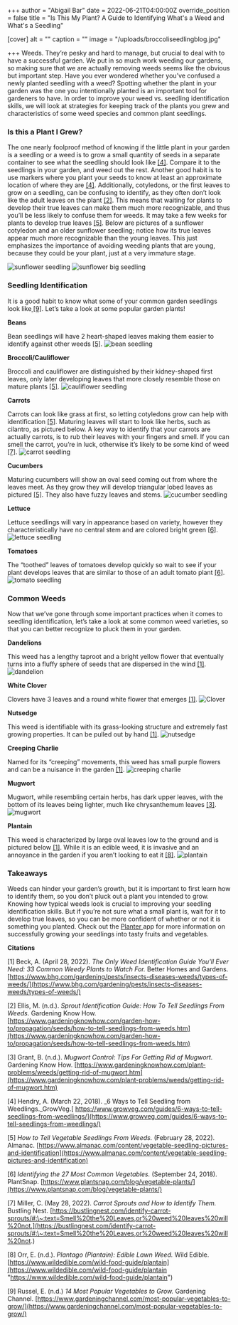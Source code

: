 +++
author = "Abigail Bar"
date = 2022-06-21T04:00:00Z
override_position = false
title = "Is This My Plant? A Guide to Identifying What's a Weed and What's a Seedling"

[cover]
alt = ""
caption = ""
image = "/uploads/broccoliseedlingblog.jpg"

+++
Weeds. They’re pesky and hard to manage, but crucial to deal with to have a successful garden. We put in so much work weeding our gardens, so making sure that we are actually removing weeds seems like the obvious but important step. Have you ever wondered whether you’ve confused a newly planted seedling with a weed? Spotting whether the plant in your garden was the one you intentionally planted is an important tool for gardeners to have. In order to improve your weed vs. seedling identification skills, we will look at strategies for keeping track of the plants you grew and characteristics of some weed species and common plant seedlings.

### Is this a Plant I Grew?

The one nearly foolproof method of knowing if the little plant in your garden is a seedling or a weed is to grow a small quantity of seeds in a separate container to see what the seedling should look like [\[4\]](https://www.growveg.com/guides/6-ways-to-tell-seedlings-from-weedlings/). Compare it to the seedlings in your garden, and weed out the rest. Another good habit is to use markers where you plant your seeds to know at least an approximate location of where they are [\[4\]](https://www.growveg.com/guides/6-ways-to-tell-seedlings-from-weedlings/). Additionally, cotyledons, or the first leaves to grow on a seedling, can be confusing to identify, as they often don’t look like the adult leaves on the plant [\[2\]](https://www.gardeningknowhow.com/garden-how-to/propagation/seeds/how-to-tell-seedlings-from-weeds.htm). This means that waiting for plants to develop their true leaves can make them much more recognizable, and thus you’ll be less likely to confuse them for weeds. It may take a few weeks for plants to develop true leaves [\[5\]](https://www.almanac.com/content/vegetable-seedling-pictures-and-identification). Below are pictures of a sunflower cotyledon and an older sunflower seedling; notice how its true leaves appear much more recognizable than the young leaves. This just emphasizes the importance of avoiding weeding plants that are young, because they could be your plant, just at a very immature stage.

![sunflower seedling](/uploads/sunflowerseedlingblog.jpg "Sunflower Seedling")
![sunflower big seedling](/uploads/sunflowerblog.jpg "Sunflower Big Seedling")

### Seedling Identification

It is a good habit to know what some of your common garden seedlings look like[ \[9\]](https://www.gardeningchannel.com/most-popular-vegetables-to-grow/). Let’s take a look at some popular garden plants!

**Beans**

Bean seedlings will have 2 heart-shaped leaves making them easier to identify against other weeds [\[5\]](https://www.almanac.com/content/vegetable-seedling-pictures-and-identification).
![bean seedling](/uploads/beanseedlingblog.jpg "Bean Seedling")

**Broccoli/Cauliflower**

Broccoli and cauliflower are distinguished by their kidney-shaped first leaves, only later developing leaves that more closely resemble those on mature plants [\[5\]](https://www.almanac.com/content/vegetable-seedling-pictures-and-identification).
![cauliflower seedling](/uploads/cauliflowerseedlingblog.jpg "Cauliflower Seedling")

**Carrots**

Carrots can look like grass at first, so letting cotyledons grow can help with identification [\[5\]](https://www.almanac.com/content/vegetable-seedling-pictures-and-identification). Maturing leaves will start to look like herbs, such as cilantro, as pictured below. A key way to identify that your carrots are actually carrots, is to rub their leaves with your fingers and smell. If you can smell the carrot, you’re in luck, otherwise it’s likely to be some kind of weed [\[7\]](https://bustlingnest.com/identify-carrot-sprouts/#:\~:text=Smell%20the%20Leaves,or%20weed%20leaves%20will%20not.).
![carrot seedling](/uploads/carrotseedlingblog.jpg "Carrot Seedling")

**Cucumbers**

Maturing cucumbers will show an oval seed coming out from where the leaves meet. As they grow they will develop triangular lobed leaves as pictured [\[5\]](https://www.almanac.com/content/vegetable-seedling-pictures-and-identification). They also have fuzzy leaves and stems.
![cucumber seedling](/uploads/cucumberseedlingblog.jpg "Cucumber Seedling")

**Lettuce**

Lettuce seedlings will vary in appearance based on variety, however they characteristically have no central stem and are colored bright green [\[6\]](https://www.plantsnap.com/blog/vegetable-plants/).
![lettuce seedling](/uploads/lettuceseedlingblog.jpg "Lettuce Seedling")

**Tomatoes**

The “toothed” leaves of tomatoes develop quickly so wait to see if your plant develops leaves that are similar to those of an adult tomato plant [\[6\]](https://www.plantsnap.com/blog/vegetable-plants/).
![tomato seedling](/uploads/tomatoseedlings.jpg "Tomato Seedling")

### Common Weeds

Now that we’ve gone through some important practices when it comes to seedling identification, let’s take a look at some common weed varieties, so that you can better recognize to pluck them in your garden.

**Dandelions**

This weed has a lengthy taproot and a bright yellow flower that eventually turns into a fluffy sphere of seeds that are dispersed in the wind [\[1\]](https://www.bhg.com/gardening/pests/insects-diseases-weeds/types-of-weeds/ "https://www.bhg.com/gardening/pests/insects-diseases-weeds/types-of-weeds/").
![dandelion](/uploads/dandelionblog.jpg "Dandelion")

**White Clover**

Clovers have 3 leaves and a round white flower that emerges [\[1\]](https://www.bhg.com/gardening/pests/insects-diseases-weeds/types-of-weeds/). ![Clover](/uploads/cloverblog.jpg "Clover")

**Nutsedge**

This weed is identifiable with its grass-looking structure and extremely fast growing properties. It can be pulled out by hand [\[1\]](https://www.bhg.com/gardening/pests/insects-diseases-weeds/types-of-weeds/).
![nutsedge](/uploads/nustedgeblog.jpg "Nutsedge")

**Creeping Charlie**

Named for its “creeping” movements, this weed has small purple flowers and can be a nuisance in the garden [\[1\]](https://www.bhg.com/gardening/pests/insects-diseases-weeds/types-of-weeds/).
![creeping charlie](/uploads/creepingcharlieblog.jpg "Creeping Charlie")

**Mugwort**

Mugwort, while resembling certain herbs, has dark upper leaves, with the bottom of its leaves being lighter, much like chrysanthemum leaves [\[3\]](https://www.gardeningknowhow.com/plant-problems/weeds/getting-rid-of-mugwort.htm).
![mugwort](/uploads/mugwortblog.jpg "Mugwort")

**Plantain**

This weed is characterized by large oval leaves low to the ground and is pictured below [\[1\]](https://www.bhg.com/gardening/pests/insects-diseases-weeds/types-of-weeds/). While it is an edible weed, it is invasive and an annoyance in the garden if you aren’t looking to eat it [\[8\]](https://www.wildedible.com/wild-food-guide/plantain).
![plantain](/uploads/plantainblog.jpg "Plantain")

### Takeaways

Weeds can hinder your garden’s growth, but it is important to first learn how to identify them, so you don’t pluck out a plant you intended to grow. Knowing how typical weeds look is crucial to improving your seedling identification skills. But if you’re not sure what a small plant is, wait for it to develop true leaves, so you can be more confident of whether or not it is something you planted. Check out the [Planter ](https://planter.garden)app for more information on successfully growing your seedlings into tasty fruits and vegetables.

**Citations**

\[1\] Beck, A. (April 28, 2022). _The Only Weed Identification Guide You'll Ever Need: 33 Common Weedy Plants to Watch For._ Better Homes and Gardens. [https://www.bhg.com/gardening/pests/insects-diseases-weeds/types-of-weeds/](https://www.bhg.com/gardening/pests/insects-diseases-weeds/types-of-weeds/)

\[2\] Ellis, M. (n.d.). _Sprout Identification Guide: How To Tell Seedlings From Weeds._ Gardening Know How. [https://www.gardeningknowhow.com/garden-how-to/propagation/seeds/how-to-tell-seedlings-from-weeds.htm](https://www.gardeningknowhow.com/garden-how-to/propagation/seeds/how-to-tell-seedlings-from-weeds.htm)

\[3\] Grant, B. (n.d.). _Mugwort Control: Tips For Getting Rid of Mugwort._ Gardening Know How. [https://www.gardeningknowhow.com/plant-problems/weeds/getting-rid-of-mugwort.htm](https://www.gardeningknowhow.com/plant-problems/weeds/getting-rid-of-mugwort.htm)

\[4\] Hendry, A. (March 22, 2018). _6 Ways to Tell Seedling from Weedlings._GrowVeg.[ https://www.growveg.com/guides/6-ways-to-tell-seedlings-from-weedlings/](https://www.growveg.com/guides/6-ways-to-tell-seedlings-from-weedlings/)

\[5\] _How to Tell Vegetable Seedlings From Weeds._ (February 28, 2022). Almanac. [https://www.almanac.com/content/vegetable-seedling-pictures-and-identification](https://www.almanac.com/content/vegetable-seedling-pictures-and-identification)

\[6\] _Identifying the 27 Most Common Vegetables._ (September 24, 2018). PlantSnap. [https://www.plantsnap.com/blog/vegetable-plants/](https://www.plantsnap.com/blog/vegetable-plants/)

\[7\] Miller, C. (May 28, 2022). _Carrot Sprouts and How to Identify Them._ Bustling Nest. [https://bustlingnest.com/identify-carrot-sprouts/#:\~:text=Smell%20the%20Leaves,or%20weed%20leaves%20will%20not.](https://bustlingnest.com/identify-carrot-sprouts/#:\~:text=Smell%20the%20Leaves,or%20weed%20leaves%20will%20not.)

\[8\] Orr, E. (n.d.). _Plantago (Plantain): Edible Lawn Weed._ Wild Edible. [https://www.wildedible.com/wild-food-guide/plantain](https://www.wildedible.com/wild-food-guide/plantain "https://www.wildedible.com/wild-food-guide/plantain")

\[9\] Russel, E. (n.d.) _14 Most Popular Vegetables to Grow._ Gardening Channel. [https://www.gardeningchannel.com/most-popular-vegetables-to-grow/](https://www.gardeningchannel.com/most-popular-vegetables-to-grow/)